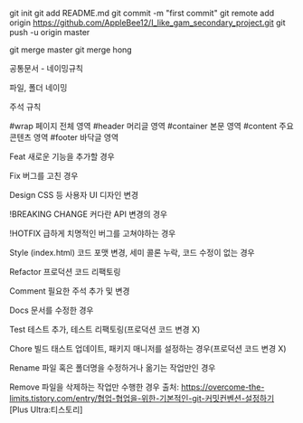 <!--git terminal language-->
git init
git add README.md
git commit -m "first commit"
git remote add origin https://github.com/AppleBee12/I_like_gam_secondary_project.git
git push -u origin master

git merge master
git merge hong

<!--//git terminal language-->

공통문서 - 네이밍규칙

파일, 폴더 네이밍


주석 규칙
<!-- header -->
<!-- //header -->

#wrap 페이지 전체 영역
#header 머리글 영역
#container 본문 영역
#content 주요 콘텐츠 영역
#footer 바닥글 영역


<!-- 커밋 규칙 -->

Feat
새로운 기능을 추가할 경우

Fix
버그를 고친 경우

Design
CSS 등 사용자 UI 디자인 변경

!BREAKING CHANGE
커다란 API 변경의 경우

!HOTFIX
급하게 치명적인 버그를 고쳐야하는 경우

Style    (index.html)
코드 포맷 변경, 세미 콜론 누락, 코드 수정이 없는 경우

Refactor
프로덕션 코드 리팩토링

Comment
필요한 주석 추가 및 변경

Docs
문서를 수정한 경우

Test
테스트 추가, 테스트 리팩토링(프로덕션 코드 변경 X)

Chore
빌드 태스트 업데이트, 패키지 매니저를 설정하는 경우(프로덕션 코드 변경 X)

Rename
파일 혹은 폴더명을 수정하거나 옮기는 작업만인 경우

Remove
파일을 삭제하는 작업만 수행한 경우
출처: https://overcome-the-limits.tistory.com/entry/협업-협업을-위한-기본적인-git-커밋컨벤션-설정하기 [Plus Ultra:티스토리]

<!-- //커밋 규칙 -->

